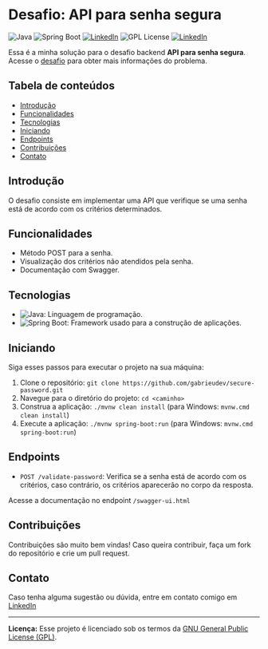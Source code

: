# Desafio: API para senha segura

![Java](https://img.shields.io/badge/Java-8%2B-orange) ![Spring Boot](https://img.shields.io/badge/Spring%20Boot-3-green) [![LinkedIn](https://img.shields.io/badge/Connect%20on-LinkedIn-blue)](https://www.linkedin.com/in/joão-santos-1115a5304/)
![GPL License](https://img.shields.io/badge/License-GPL-blue) [![LinkedIn](https://img.shields.io/badge/Type-Challenge-purple)](https://github.com/backend-br/desafios/blob/master/secure-password/PROBLEM.md)

Essa é a minha solução para o desafio backend **API para senha segura**. Acesse o [desafio](https://github.com/backend-br/desafios/blob/master/secure-password/PROBLEM.md) para obter mais informações do problema.  

## Tabela de conteúdos

- [Introdução](#introdução)
- [Funcionalidades](#funcionalidades)
- [Tecnologias](#tecnologias)
- [Iniciando](#iniciando)
- [Endpoints](#endpoints)
- [Contribuições](#contribuições)
- [Contato](#contato)

## Introdução

O desafio consiste em implementar uma API que verifique se uma senha está de acordo com os critérios determinados.

## Funcionalidades

- Método POST para a senha.
- Visualização dos critérios não atendidos pela senha.
- Documentação com Swagger.

## Tecnologias

- ![Java](https://img.shields.io/badge/Java-8%2B-orange): Linguagem de programação.
- ![Spring Boot](https://img.shields.io/badge/Spring%20Boot-3-green): Framework usado para a construção de aplicações.

## Iniciando

Siga esses passos para executar o projeto na sua máquina:

1. Clone o repositório: `git clone https://github.com/gabrieudev/secure-password.git`
2. Navegue para o diretório do projeto: `cd <caminho>`
3. Construa a aplicação: `./mvnw clean install` (para Windows: `mvnw.cmd clean install`)
4. Execute a aplicação: `./mvnw spring-boot:run` (para Windows: `mvnw.cmd spring-boot:run`)

## Endpoints

- `POST /validate-password`: Verifica se a senha está de acordo com os critérios, caso contrário, os critérios aparecerão no corpo da resposta.

Acesse a documentação no endpoint `/swagger-ui.html`

## Contribuições

Contribuições são muito bem vindas! Caso queira contribuir, faça um fork do repositório e crie um pull request.

## Contato

Caso tenha alguma sugestão ou dúvida, entre em contato comigo em [LinkedIn](https://www.linkedin.com/in/gabrieudev/)

---

**Licença:** Esse projeto é licenciado sob os termos da [GNU General Public License (GPL)](LICENSE).
